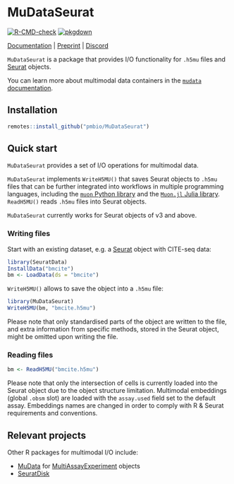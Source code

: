 # MuDataSeurat

[![R-CMD-check](https://github.com/PMBio/MuDataSeurat/workflows/R-CMD-check/badge.svg)](https://github.com/PMBio/MuDataSeurat/actions) [![pkgdown](https://github.com/PMBio/MuDataSeurat/workflows/pkgdown/badge.svg)](https://github.com/PMBio/MuDataSeurat/actions)

[Documentation](https://pmbio.github.io/MuDataSeurat/) | [Preprint](https://www.biorxiv.org/content/10.1101/2021.06.01.445670v1) | [Discord](https://discord.com/invite/MMsgDhnSwQ)

`MuDataSeurat` is a package that provides I/O functionality for `.h5mu` files and [Seurat](https://satijalab.org/seurat/) objects.

You can learn more about multimodal data containers in the [`mudata` documentation](https://mudata.readthedocs.io/en/latest/io/mudata.html).

## Installation

```R
remotes::install_github("pmbio/MuDataSeurat")
```

## Quick start

`MuDataSeurat` provides a set of I/O operations for multimodal data.

`MuDataSeurat` implements `WriteH5MU()` that saves Seurat objects to `.h5mu` files that can be further integrated into workflows in multiple programming languages, including the [`muon` Python library](https://github.com/pmbio/muon) and the [`Muon.jl` Julia library](https://github.com/pmbio/Muon.jl). `ReadH5MU()` reads `.h5mu` files into Seurat objects. 

`MuDataSeurat` currently works for Seurat objects of v3 and above.

### Writing files

Start with an existing dataset, e.g. a [Seurat](https://github.com/satijalab/seurat) object with CITE-seq data:

```R
library(SeuratData)
InstallData("bmcite")
bm <- LoadData(ds = "bmcite")
```

`WriteH5MU()` allows to save the object into a `.h5mu` file:

```R
library(MuDataSeurat)
WriteH5MU(bm, "bmcite.h5mu")
```

Please note that only standardised parts of the object are written to the file, and extra information from specific methods, stored in the Seurat object, might be omitted upon writing the file.

### Reading files

```R
bm <- ReadH5MU("bmcite.h5mu")
```

Please note that only the intersection of cells is currently loaded into the Seurat object due to the object structure limitation. Multimodal embeddings (global `.obsm` slot) are loaded with the `assay.used` field set to the default assay. Embeddings names are changed in order to comply with R & Seurat requirements and conventions.

## Relevant projects

Other R packages for multimodal I/O include:

- [MuData](https://github.com/PMBio/MuDataMAE) for [MultiAssayExperiment](https://bioconductor.org/packages/release/bioc/html/MultiAssayExperiment.html) objects
- [SeuratDisk](https://github.com/mojaveazure/seurat-disk)

